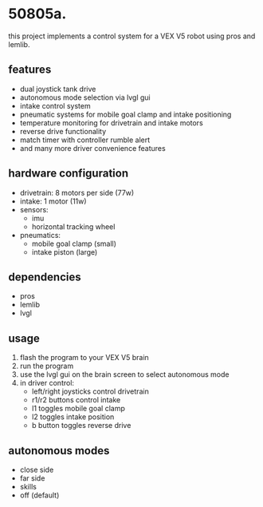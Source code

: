 # 50805a.

this project implements a control system for a VEX V5 robot using pros and lemlib.

## features

- dual joystick tank drive
- autonomous mode selection via lvgl gui
- intake control system
- pneumatic systems for mobile goal clamp and intake positioning
- temperature monitoring for drivetrain and intake motors
- reverse drive functionality
- match timer with controller rumble alert
- and many more driver convenience features

## hardware configuration

- drivetrain: 8 motors per side (77w)
- intake: 1 motor (11w)
- sensors:
  - imu
  - horizontal tracking wheel
- pneumatics:
  - mobile goal clamp (small)
  - intake piston (large)

## dependencies

- pros
- lemlib
- lvgl

## usage

1. flash the program to your VEX V5 brain
2. run the program
2. use the lvgl gui on the brain screen to select autonomous mode
3. in driver control:
   - left/right joysticks control drivetrain
   - r1/r2 buttons control intake
   - l1 toggles mobile goal clamp
   - l2 toggles intake position
   - b button toggles reverse drive

## autonomous modes

- close side
- far side
- skills
- off (default)
